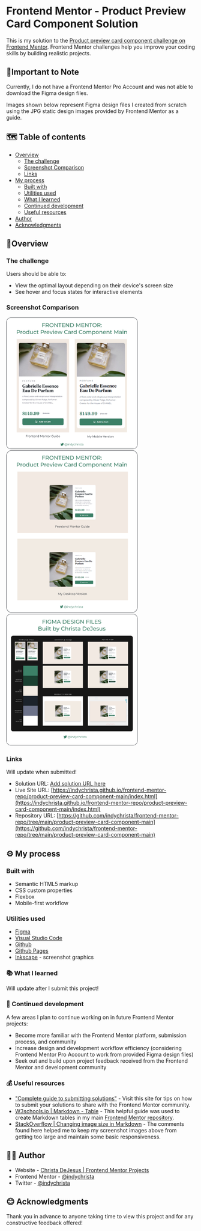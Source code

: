 # Frontend Mentor - Product Preview Card Component Solution

This is my solution to the [Product preview card component challenge on Frontend Mentor](https://www.frontendmentor.io/challenges/product-preview-card-component-GO7UmttRfa). Frontend Mentor challenges help you improve your coding skills by building realistic projects. 

## 📝Important to Note

Currently, I do not have a Frontend Mentor Pro Account and was not able to download the Figma design files. 

Images shown below represent Figma design files I created from scratch using the JPG static design images provided by Frontend Mentor as a guide.

## 🗺️ Table of contents

- [Overview](#overview)
  - [The challenge](#the-challenge)
  - [Screenshot Comparison](#screenshot-comparison)
  - [Links](#links)
- [My process](#my-process)
  - [Built with](#built-with)
  - [Utilities used](#utilities-used)
  - [What I learned](#what-i-learned)
  - [Continued development](#continued-development)
  - [Useful resources](#useful-resources)
- [Author](#author)
- [Acknowledgments](#acknowledgments)


## 🧭Overview

### The challenge

Users should be able to:

- View the optimal layout depending on their device's screen size
- See hover and focus states for interactive elements

### Screenshot Comparison

<img src="./images/ppccm-mobile-comp-wht.png" width="350">

<img src="./images/ppccm-dsktp-comp-wht.png" width="350">

<img src="./images/ppccm-figma-screenshot.png" width="350">


### Links

Will update when submitted!

- Solution URL: [Add solution URL here](https://your-solution-url.com)
- Live Site URL: [https://indychrista.github.io/frontend-mentor-repo/product-preview-card-component-main/index.html](https://indychrista.github.io/frontend-mentor-repo/product-preview-card-component-main/index.html)
- Repository URL: [https://github.com/indychrista/frontend-mentor-repo/tree/main/product-preview-card-component-main](https://github.com/indychrista/frontend-mentor-repo/tree/main/product-preview-card-component-main)

## ⚙️ My process

### Built with

- Semantic HTML5 markup
- CSS custom properties
- Flexbox
- Mobile-first workflow

### Utilities used
  
- [Figma](https://www.figma.com) 
- [Visual Studio Code](https://code.visualstudio.com)
- [Github](https://github.com)
- [Github Pages](https://https://pages.github.com/)
- [Inkscape](https://inkscape.org) - screenshot graphics

### 📚 What I learned 

Will update after I submit this project!

### 🚀 Continued development 

A few areas I plan to continue working on in future Frontend Mentor projects:

- Become more familiar with the Frontend Mentor platform, submission process, and community
- Increase design and development workflow efficiency (considering Frontend Mentor Pro Account to work from provided Figma design files)
- Seek out and build upon project feedback received from the Frontend Mentor and development community

### 💰 Useful resources 

- ["Complete guide to submitting solutions"](https://medium.com/frontend-mentor/a-complete-guide-to-submitting-solutions-on-frontend-mentor-ac6384162248) - Visit this site for tips on how to submit your solutions to share with the Frontend Mentor community.
- [W3schools.io | Markdown - Table](https://www.w3schools.io/file/markdown-table/) - This helpful guide was used to create Markdown tables in my main [Frontend Mentor repository](../README.md).
- [StackOverflow | Changing image size in Markdown](https://stackoverflow/questions/14675913/changing-image-size-in-markdown) - The comments found here helped me to keep my screenshot images above from getting too large and maintain some basic responsiveness.

## 👩‍💻 Author 

- Website - [Christa DeJesus | Frontend Mentor Projects](https://indychrista.github.io/frontend-mentor-repo/)
- Frontend Mentor - [@indychrista](https://www.frontendmentor.io/profile/indychrista)
- Twitter - [@indychrista](https://www.twitter.com/indychrista)

## 😊 Acknowledgments 

Thank you in advance to anyone taking time to view this project and for any constructive feedback offered! 